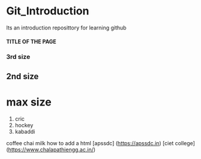 # Git_Introduction
Its an introduction reposittory for learning github

#### TITLE OF THE PAGE
### 3rd size
## 2nd size
# max size


1. cric
2. hockey
3. kabaddi


 coffee
 chai
 milk
how to add a html [apssdc] (https://apssdc.in)
[ciet college] (https://www.chalapathiengg.ac.in/)
